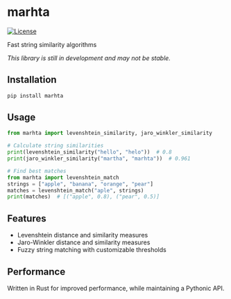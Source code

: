 # marhta
[![License](https://img.shields.io/badge/License-MIT-blue.svg)](https://opensource.org/licenses/MIT)

Fast string similarity algorithms

*This library is still in development and may not be stable.*

## Installation

```bash
pip install marhta
```

## Usage

```python
from marhta import levenshtein_similarity, jaro_winkler_similarity

# Calculate string similarities
print(levenshtein_similarity("hello", "helo"))  # 0.8
print(jaro_winkler_similarity("martha", "marhta"))  # 0.961

# Find best matches
from marhta import levenshtein_match
strings = ["apple", "banana", "orange", "pear"]
matches = levenshtein_match("aple", strings)
print(matches)  # [("apple", 0.8), ("pear", 0.5)]
```

## Features

- Levenshtein distance and similarity measures
- Jaro-Winkler distance and similarity measures
- Fuzzy string matching with customizable thresholds

## Performance

Written in Rust for improved performance, while maintaining a Pythonic API.
